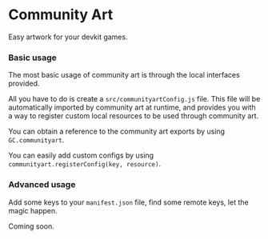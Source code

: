 # Community Art

Easy artwork for your devkit games.

### Basic usage

The most basic usage of community art is through the local interfaces provided.

All you have to do is create a `src/communityartConfig.js` file.  This file will be automatically imported by community art at runtime, and provides you with a way to register custom local resources to be used through community art.

You can obtain a reference to the community art exports by using `GC.communityart`.

You can easily add custom configs by using `communityart.registerConfig(key, resource)`.

### Advanced usage

Add some keys to your `manifest.json` file, find some remote keys, let the magic happen.

Coming soon.
